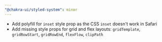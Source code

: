 ```yaml
---
"@chakra-ui/styled-system": minor
---
```


- Add polyfill for `inset` style prop as the CSS `inset` doesn't work in Safari
- Add missing style props for grid and flex layouts: `gridTemplate`,
  `gridRowStart`, `gridRowEnd`, `flexFlow`, `clipPath`
